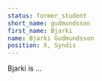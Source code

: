 ```yaml
---
status: former_student
short_name: gudmundsson
first_name: Bjarki
name: Bjarki Gudmundsson
position: X, Syndis
---
```

Bjarki is ...